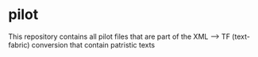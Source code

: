 # pilot
This repository contains all pilot files that are part of the XML --> TF (text-fabric) conversion that contain patristic texts
